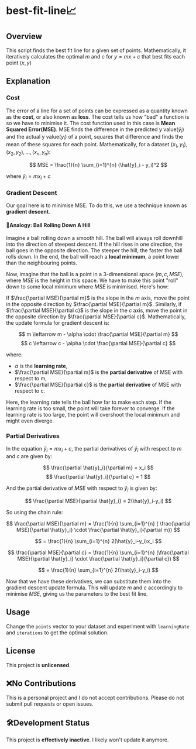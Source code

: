 # best-fit-line📈

## Overview
This script finds the best fit line for a given set of points.
Mathematically, it iteratively calculates the optimal $m$ and $c$ for $y=mx+c$ that best fits each point $(x,y)$

## Explanation

### Cost
The error of a line for a set of points can be expressed as a quantity known as the **cost**, or also known as **loss**.
The cost tells us how "bad" a function is so we have to minimise it.
The cost function used in this case is **Mean Squared Error(MSE)**. 
MSE finds the difference in the predicted y value($\hat{y}_i$) and the actual y value($y_i$) of a point, squares that difference and finds the mean of these squares for each point.
Mathematically, for a dataset $(x_1,y_1),(x_2,y_2),...,(x_n,y_n)$:

$$ MSE = \frac{1}{n} \sum_{i=1}^{n} (\hat{y}_i - y_i)^2 $$

where $\hat{y}_i = mx_i + c$

### Gradient Descent
Our goal here is to minimise MSE. To do this, we use a technique known as **gradient descent**.
#### 🧠Analogy: Ball Rolling Down A Hill
Imagine a ball rolling down a smooth hill.
The ball will always roll downhill into the direction of steepest descent.
If the hill rises in one direction, the ball goes in the opposite direction.
The steeper the hill, the faster the ball rolls down.
In the end, the ball will reach a **local minimum**, a point lower than the neighbouring points.

Now, imagine that the ball is a point in a 3-dimensional space $(m,c,MSE)$, where $MSE$ is the height in this space.
We have to make this point "roll" down to some local minimum where $MSE$ is minimised.
Here's how:

If $\frac{\partial MSE}{\partial m}$ is the slope in the $m$ axis, move the point in the opposite direction by $\frac{\partial MSE}{\partial m}$.
Similarly, if $\frac{\partial MSE}{\partial c}$ is the slope in the $c$ axis, move the point in the opposite direction by $\frac{\partial MSE}{\partial c}$.
Mathematically, the update formula for gradient descent is:

$$ m \leftarrow m - \alpha \cdot \frac{\partial MSE}{\partial m} $$
$$ c \leftarrow c - \alpha \cdot \frac{\partial MSE}{\partial c} $$

where:
- $\alpha$ is the **learning rate**,
- $\frac{\partial MSE}{\partial m}$ is the **partial derivative** of MSE with respect to m,
- $\frac{\partial MSE}{\partial c}$ is the **partial derivative** of MSE with respect to c.

Here, the learning rate tells the ball how far to make each step.
If the learning rate is too small, the point will take forever to converge.
If the learning rate is too large, the point will overshoot the local minimum and might even diverge.

### Partial Derivatives
In the equation $\hat{y}_i = mx_i+c$, the partial derivatives of $\hat{y}_i$ with respect to $m$ and $c$ are given by:

$$ \frac{\partial \hat{y}_i}{\partial m} = x_i $$
$$ \frac{\partial \hat{y}_i}{\partial c} = 1 $$

And the partial derivative of $MSE$ with respect to $\hat{y}_i$ is given by:

$$ \frac{\partial MSE}{\partial \hat{y}_i} = 2(\hat{y}_i-y_i) $$

So using the chain rule:

$$ \frac{\partial MSE}{\partial m} = \frac{1}{n} \sum_{i=1}^{n} ( \frac{\partial MSE}{\partial \hat{y}_i} \cdot \frac{\partial \hat{y}_i}{\partial m}) $$

$$ = \frac{1}{n} \sum_{i=1}^{n} 2(\hat{y}_i-y_i)x_i $$

$$ \frac{\partial MSE}{\partial c} = \frac{1}{n} \sum_{i=1}^{n} (\frac{\partial MSE}{\partial \hat{y}_i} \cdot \frac{\partial \hat{y}_i}{\partial c}) $$

$$ = \frac{1}{n} \sum_{i=1}^{n} 2(\hat{y}_i-y_i) $$

Now that we have these derivatives, we can substitute them into the gradient descent update formula.
This will update $m$ and $c$ accordingly to minimise $MSE$, giving us the parameters to the best fit line.

## Usage
Change the `points` vector to your dataset and experiment with `learningRate` and `iterations` to get the optimal solution.

## License
This project is **unlicensed**.

## ❌No Contributions
This is a personal project and I do not accept contributions.
Please do not submit pull requests or open issues.

## 🛠️Development Status
This project is **effectively inactive**.
I likely won't update it anymore.
